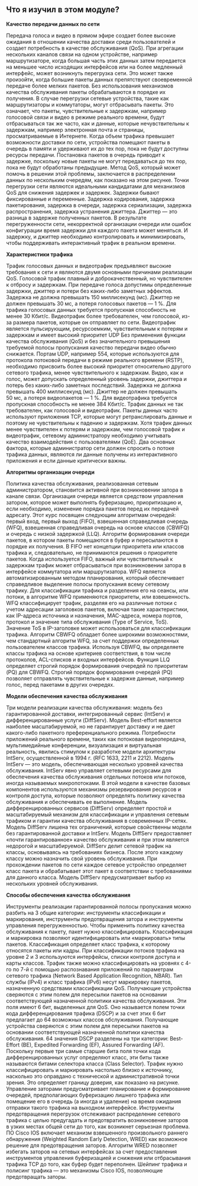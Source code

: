 <!-- 9.6.1 -->
##  Что я изучил в этом модуле?

**Качество передачи данных по сети**

Передача голоса и видео в прямом эфире создает более высокие ожидания в отношении качества доставки среди пользователей и создает потребность в качестве обслуживания (QoS). При агрегации нескольких каналов связи на одном устройстве, например маршрутизаторе, когда большая часть этих данных затем передается на меньшее число исходящих интерфейсов или на более медленный интерфейс, может возникнуть перегрузка сети. Это может также произойти, когда большие пакеты данных препятствуют своевременной передаче более мелких пакетов. Без использования механизмов качества обслуживания пакеты обрабатываются в порядке их получения. В случае перегрузки сетевые устройства, такие как маршрутизаторы и коммутаторы, могут отбрасывать пакеты. Это означает, что пакеты, чувствительные к задержкам, например голосовой связи и видео в режиме реального времени, будут отбрасываться так же часто, как и данные, которые нечувствительны к задержкам, например электронная почта и страницы, просматриваемые в Интернете. Когда объем трафика превышает возможности доставки по сети, устройства помещают пакеты в очередь в памяти и удерживают их до тех пор, пока не будут доступны ресурсы передачи. Постановка пакетов в очередь приводит к задержке, поскольку новые пакеты не могут передаваться до тех пор, пока не будут обработаны предыдущие. Метод QoS, который может помочь в решении этой проблемы, заключается в распределении данных по нескольким очередям, как показано на этом рисунке. Точки перегрузки сети являются идеальными кандидатами для механизмов QoS для снижения задержек и задержек. Задержки бывают фиксированные и переменные. Задержка кодирования, задержка пакетирования, задержка в очереди, задержка сериализации, задержка распространения, задержка устранения джиттера. Джиттер — это разница в задержке полученных пакетов. В результате перегруженности сети, некорректной организации очереди или ошибок конфигурации время задержки для каждого пакета может меняться. И задержку, и джиттер необходимо контролировать и минимизировать, чтобы поддерживать интерактивный трафик в реальном времени.

**Характеристики трафика**

Трафик голосовых данных и видеотрафик предъявляют высокие требования к сети и являются двумя основными причинами реализации QoS. Голосовой трафик плавный и доброкачественный, но чувствителен к отбросу и задержкам. При передаче голоса допустимы определенные задержки, джиттер и потери без каких-либо заметных эффектов. Задержка не должна превышать 150 миллисекунд (мс). Джиттер не должен превышать 30 мс, а потеря голосовых пакетов — 1 %. Для трафика голосовых данных требуется пропускная способность не менее 30 Кбит/с. Видеотрафик более требователен, чем голосовой, из-за размера пакетов, которые он отправляет по сети. Видеотрафик является пульсирующим, ресурсоемким, чувствительным к потерям и задержкам и имеет высокий приоритет UDP Без применения функции качества обслуживания (QoS) и без значительного превышения требуемой полосы пропускания качество передачи видео обычно снижается. Портам UDP, например 554, которые используются для протокола потоковой передачи в режиме реального времени (RSTP), необходимо присвоить более высокий приоритет относительно другого сетевого трафика, менее чувствительного к задержкам. Видео, как и голос, может допускать определенный уровень задержки, джиттера и потерь без каких-либо заметных последствий. Задержка не должна превышать 400 миллисекунд (мс). Джиттер не должен превышать 50 мс, а потеря видеопакетов — 1 %. Для видеотрафика требуется пропускная способность не менее 384 Кбит/с. Трафик данных не так требователен, как голосовой и видеотрафик. Пакеты данных часто используют приложения TCP, которые могут ретранслировать данные и поэтому не чувствительны к падению и задержкам. Хотя трафик данных менее чувствителен к потерям и задержкам, чем голосовой трафик и видеотрафик, сетевому администратору необходимо учитывать качество взаимодействия с пользователями (QoE). Два основных фактора, которые администратор сети должен спросить о потоке трафика данных, являются ли данные получены из интерактивного приложения и если данные критически важны.

**Алгоритмы организации очереди**

Политика качества обслуживания, реализованная сетевым администратором, становится активной при возникновении затора в канале связи. Организация очереди является средством управления затором, которое может выполнять буферизацию, приоритизацию и, если необходимо, изменение порядка пакетов перед их передачей адресату. Этот курс посвящен следующим алгоритмам очередей: первый вход, первый выход (FIFO), взвешенная справедливая очередь (WFQ), взвешенная справедливая очередь на основе классов (CBWFQ) и очередь с низкой задержкой (LLQ). Алгоритм формирования очереди пакетов, в котором пакеты помещаются в буфер и пересылаются в порядке их получения. В FIFO нет концепции приоритета или классов трафика и, следовательно, не принимаются решения о приоритете пакетов. Когда используется FIFO, важный или чувствительный к задержкам трафик может отбрасываться при возникновении затора в интерфейсе коммутатора или маршрутизатора. WFQ является автоматизированным методом планирования, который обеспечивает справедливое выделение полосы пропускания всему сетевому трафику. Для классификации трафика и разделения его на сеансы, или потоки, в алгоритме WFQ применяются приоритеты, или взвешенность. WFQ классифицирует трафик, разделяя его на различные потоки с учетом адресации заголовков пакетов, включая такие характеристики, как IP-адреса источника и назначения, MAC-адреса, номера портов, протокол и значение типа обслуживания (Type of Service, ToS). Значение ToS в IP-заголовке может использоваться для классификации трафика. Алгоритм CBWFQ обладает более широкими возможностями, чем стандартный алгоритм WFQ, за счет поддержки определенных пользователем классов трафика. Используя CBWFQ, вы определяете классы трафика на основе критериев соответствия, в том числе протоколов, ACL-списков и входных интерфейсов. Функция LLQ определяет строгий порядок формирования очередей по приоритетам (PQ) для CBWFQ. Строгий порядок формирования очередей (PQ) позволяет отправлять чувствительные к задержке данные, например голос, перед пакетами в других очередях.

**Модели обеспечения качества обслуживания**

Три модели реализации качества обслуживания: модель без гарантированной доставки, интегрированный сервис (IntServ) и дифференцированные услуги (DiffServ). Модель Best-effort является наиболее масштабируемой, но не гарантирует доставку и не дает какого-либо пакетного преференциального режима. Потребности приложений реального времени, таких как потоковая видеопередача, мультимедийные конференции, визуализация и виртуальная реальность, явились стимулом к разработке модели архитектуры IntServ, осуществленной в 1994 г. (RFC 1633, 2211 и 2212). Модель IntServ — это модель, обеспечивающая несколько уровней качества обслуживания. IntServ явно управляет сетевыми ресурсами для обеспечения качества обслуживания отдельных потоков или потоков, иногда называемых микропотоками. В этой модели в качестве базовых компонентов используются механизмы резервирования ресурсов и контроля доступа, которые позволяют определять политику качества обслуживания и обеспечивать ее выполнение. Модель дифференцированных сервисов (DiffServ) определяет простой и масштабируемый механизм для классификации и управления сетевым трафиком и гарантии качества обслуживания в современных IP-сетях. Модель DiffServ лишена тех ограничений, которые свойственны модели без гарантированной доставки и IntServ. Модель DiffServ предоставляет «почти гарантированное» качество обслуживания и при этом является недорогой и масштабируемой. DiffServ делит сетевой трафик на классы, основываясь на требованиях бизнеса. После этого каждому классу можно назначить свой уровень обслуживания. При прохождении пакетов по сети каждое сетевое устройство определяет класс пакета и обрабатывает этот пакет в соответствии с требованиями для данного класса. Модель DiffServ предусматривает выбор из нескольких уровней обслуживания.

**Способы обеспечения качества обслуживания**

Инструменты реализации гарантированной полосы пропускания можно разбить на 3 общие категории: инструменты классификации и маркирования, инструменты предотвращения затора и инструменты управления перегруженностью. Чтобы применить политику качества обслуживания к пакету, пакет нужно классифицировать. Классификация и маркировка позволяют идентифицировать или «маркировать» типы пакетов. Классификация определяет класс трафика, к которому относятся пакеты или кадры. При классификации потоков трафика на уровне 2 и 3 используются интерфейсы, списки контроля доступа и карты классов. Трафик также можно классифицировать на уровнях с 4-го по 7-й с помощью распознавания приложений по параметрам сетевого трафика (Network Based Application Recognition, NBAR). Тип службы (IPv4) и класс трафика (IPv6) несут маркировку пакетов, назначенную средствами классификации QoS. Получающие устройства сверяются с этим полем для пересылки пакетов на основании соответствующей назначенной политики качества обслуживания. Эти поля имеют 6 бит, выделенных для QoS. Оно называется полем точки кода дифференцирования трафика (DSCP) и за счет этих 6 бит предлагает до 64 возможных классов обслуживания. Получающие устройства сверяются с этим полем для пересылки пакетов на основании соответствующей назначенной политики качества обслуживания. 64 значения DSCP разделены на три категории: Best-Effort (BE), Expedited Forwarding (EF), Assured Forwarding (AF). Поскольку первые три самые старшие бита поля точки кода дифференцированных услуг определяют класс, эти биты также называются битами селектора класса (Class Selector). Трафик нужно классифицировать и маркировать настолько близко к источнику, насколько это оправдано с технической и административной точки зрения. Это определяет границу доверия, как показано на рисунке. Управление заторами предусматривает планирование и формирование очередей, предполагающих буферизацию лишнего трафика или помещение его в очередь (а иногда и удаление) на время ожидания отправки такого трафика на выходном интерфейсе. Инструменты предотвращения перегрузок отслеживают распределение сетевого трафика с целью предугадать и предотвратить возникновение заторов в узких местах общей сети до того, как возникнет серьезная проблема. ПО Cisco IOS включает механизм взвешенного произвольного раннего обнаружения (Weighted Random Early Detection, WRED) как возможное решение для предотвращения заторов. Алгоритм WRED позволяет избегать заторов на сетевых интерфейсах за счет предоставления инструментов управления буферизацией и снижения или отбрасывания трафика TCP до того, как буфер будет переполнен. Шейпинг трафика и полисинг трафика — это механизмы Cisco IOS, позволяющие предотвращать заторы.

<!-- 9.6.2 -->
<!-- quiz -->

